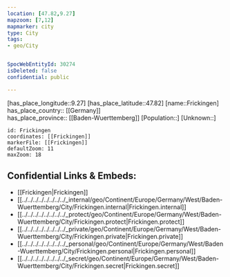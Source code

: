 ```yaml
---
location: [47.82,9.27] 
mapzoom: [7,12] 
mapmarker: city 
type: City
tags:
- geo/City


SpocWebEntityId: 30274
isDeleted: false
confidential: public

---
```

[has_place_longitude::9.27] 
[has_place_latitude::47.82] 
[name::Frickingen] 
has_place_country:: [[Germany]]  
has_place_province:: [[Baden-Wuerttemberg]] 
[Population::] 
[Unknown::] 


```leaflet
id: Frickingen
coordinates: [[Frickingen]] 
markerFile: [[Frickingen]] 
defaultZoom: 11 
maxZoom: 18
```


## Confidential Links & Embeds: 
- [[Frickingen|Frickingen]]  
- [[../../../../../../../../_internal/geo/Continent/Europe/Germany/West/Baden-Wuerttemberg/City/Frickingen.internal|Frickingen.internal]] 
- [[../../../../../../../../_protect/geo/Continent/Europe/Germany/West/Baden-Wuerttemberg/City/Frickingen.protect|Frickingen.protect]] 
- [[../../../../../../../../_private/geo/Continent/Europe/Germany/West/Baden-Wuerttemberg/City/Frickingen.private|Frickingen.private]] 
- [[../../../../../../../../_personal/geo/Continent/Europe/Germany/West/Baden-Wuerttemberg/City/Frickingen.personal|Frickingen.personal]] 
- [[../../../../../../../../_secret/geo/Continent/Europe/Germany/West/Baden-Wuerttemberg/City/Frickingen.secret|Frickingen.secret]] 

